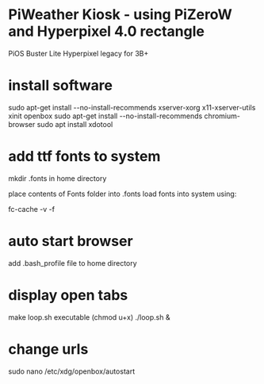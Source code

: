 # PiWeather Kiosk - using PiZeroW and Hyperpixel 4.0 rectangle
PiOS Buster Lite
Hyperpixel legacy for 3B+

# install software
sudo apt-get install --no-install-recommends xserver-xorg x11-xserver-utils xinit openbox
sudo apt-get install --no-install-recommends chromium-browser
sudo apt install xdotool

# add ttf fonts to system
mkdir .fonts in home directory

place contents of Fonts folder into .fonts
load fonts into system using:

fc-cache -v -f

# auto start browser
add .bash_profile file to home directory

# display open tabs
make loop.sh executable (chmod u+x)
./loop.sh &

# change urls
sudo nano /etc/xdg/openbox/autostart
